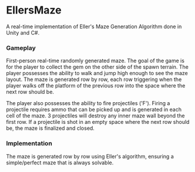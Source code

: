 # EllersMaze
A real-time implementation of Eller's Maze Generation Algorithm done in Unity and C#.

### Gameplay
First-person real-time randomly generated maze. The goal of the game is for the player to collect the gem on the other side of the spawn terrain. The player possesses the ability to walk and jump high enough to see the maze layout. The maze is generated row by row, each row triggering when the player walks off the platform of the previous row into the space where the next row should be. 

The player also possesses the ability to fire projectiles ('F'). Firing a projectile requires ammo that can be picked up and is generated in each cell of the maze. 3 projectiles will destroy any inner maze wall beyond the first row. If a projectile is shot in an empty space where the next row should be, the maze is finalized and closed.

### Implementation
The maze is generated row by row using Eller's algorithm, ensuring a simple/perfect maze that is always solvable.
